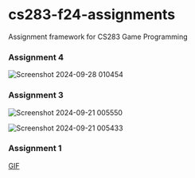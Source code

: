 # cs283-f24-assignments
Assignment framework for CS283 Game Programming
### Assignment 4
![Screenshot 2024-09-28 010454](https://github.com/user-attachments/assets/f6b5ad0c-531f-4559-ab93-c5f1018bb3db)

### Assignment 3
![Screenshot 2024-09-21 005550](https://github.com/user-attachments/assets/f61321c7-26f7-4d03-bd9d-4f1cf21d503f)

![Screenshot 2024-09-21 005433](https://github.com/user-attachments/assets/91d1fe48-b264-42ff-b34f-a5e20b161753)

### Assignment 1
[GIF](https://github.com/user-attachments/assets/fb9bdf9b-b9d3-40f4-8c6f-35888fed36cb)
